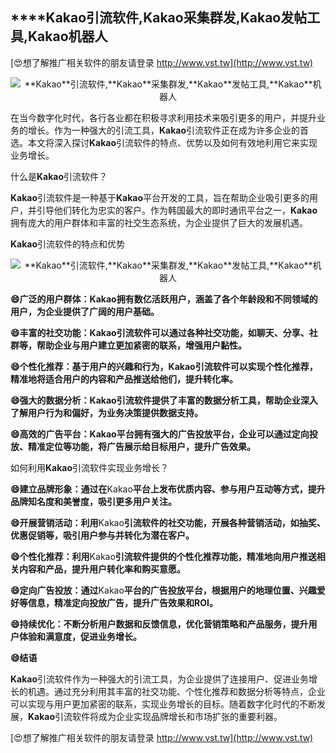 ## ****Kakao**引流软件,**Kakao**采集群发,**Kakao**发帖工具,**Kakao**机器人**

[😍想了解推广相关软件的朋友请登录 http://www.vst.tw](http://www.vst.tw)

 <center><img src="https://vst.tw/MP4/tuiguang/png/6.png" alt="**Kakao**引流软件,**Kakao**采集群发,**Kakao**发帖工具,**Kakao**机器人"></center>

在当今数字化时代，各行各业都在积极寻求利用技术来吸引更多的用户，并提升业务的增长。作为一种强大的引流工具，**Kakao**引流软件正在成为许多企业的首选。本文将深入探讨**Kakao**引流软件的特点、优势以及如何有效地利用它来实现业务增长。

什么是**Kakao**引流软件？

**Kakao**引流软件是一种基于**Kakao**平台开发的工具，旨在帮助企业吸引更多的用户，并引导他们转化为忠实的客户。作为韩国最大的即时通讯平台之一，**Kakao**拥有庞大的用户群体和丰富的社交生态系统，为企业提供了巨大的发展机遇。

**Kakao**引流软件的特点和优势

 <center><img src="https://vst.tw/MP4/tuiguang/png/2.png" alt="**Kakao**引流软件,**Kakao**采集群发,**Kakao**发帖工具,**Kakao**机器人"></center>

**😄广泛的用户群体：**Kakao**拥有数亿活跃用户，涵盖了各个年龄段和不同领域的用户，为企业提供了广阔的用户基础。**

**😄丰富的社交功能：**Kakao**引流软件可以通过各种社交功能，如聊天、分享、社群等，帮助企业与用户建立更加紧密的联系，增强用户黏性。**

**😄个性化推荐：基于用户的兴趣和行为，**Kakao**引流软件可以实现个性化推荐，精准地将适合用户的内容和产品推送给他们，提升转化率。**

**😄强大的数据分析：**Kakao**引流软件提供了丰富的数据分析工具，帮助企业深入了解用户行为和偏好，为业务决策提供数据支持。**

**😄高效的广告平台：**Kakao**平台拥有强大的广告投放平台，企业可以通过定向投放、精准定位等功能，将广告展示给目标用户，提升广告效果。**

如何利用**Kakao**引流软件实现业务增长？

**😄建立品牌形象：通过在**Kakao**平台上发布优质内容、参与用户互动等方式，提升品牌知名度和美誉度，吸引更多用户关注。**

**😄开展营销活动：利用**Kakao**引流软件的社交功能，开展各种营销活动，如抽奖、优惠促销等，吸引用户参与并转化为潜在客户。**

**😄个性化推荐：利用**Kakao**引流软件提供的个性化推荐功能，精准地向用户推送相关内容和产品，提升用户转化率和购买意愿。**

**😄定向广告投放：通过**Kakao**平台的广告投放平台，根据用户的地理位置、兴趣爱好等信息，精准定向投放广告，提升广告效果和ROI。**

**😄持续优化：不断分析用户数据和反馈信息，优化营销策略和产品服务，提升用户体验和满意度，促进业务增长。**

**😄结语**

**Kakao**引流软件作为一种强大的引流工具，为企业提供了连接用户、促进业务增长的机遇。通过充分利用其丰富的社交功能、个性化推荐和数据分析等特点，企业可以实现与用户更加紧密的联系，实现业务增长的目标。随着数字化时代的不断发展，**Kakao**引流软件将成为企业实现品牌增长和市场扩张的重要利器。

[😍想了解推广相关软件的朋友请登录 http://www.vst.tw](http://www.vst.tw)



